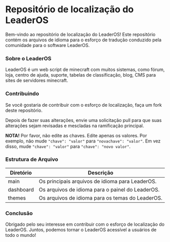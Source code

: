 # Repositório de localização do LeaderOS

Bem-vindo ao repositório de localização do LeaderOS! Este repositório contém os arquivos de idioma para o esforço de tradução conduzido pela comunidade para o software LeaderOS.

### Sobre o LeaderOS

LeaderOS é um web script de minecraft com muitos sistemas, como fórum, loja, centro de ajuda, suporte, tabelas de classificação, blog, CMS para sites de servidores minecraft.

### Contribuindo

Se você gostaria de contribuir com o esforço de localização, faça um fork deste repositório.

Depois de fazer suas alterações, envie uma solicitação pull para que suas alterações sejam revisadas e mescladas na ramificação principal.

**NOTA!** Por favor, não edite as chaves. Edite apenas os valores. Por exemplo, não mude `"chave": "valor"` para `"novachave": "valor"`. Em vez disso, mude `"chave": "valor"` para `"chave": "novo valor"`.

### Estrutura de Arquivo

| Diretório | Descrição                                        |
| --------- | ------------------------------------------------ |
| main      | Os principais arquivos de idioma para LeaderOS.  |
| dashboard | Os arquivos de idioma para o painel do LeaderOS. |
| themes    | Os arquivos de idioma para os temas do LeaderOS. |

### Conclusão

Obrigado pelo seu interesse em contribuir com o esforço de localização do LeaderOS. Juntos, podemos tornar o LeaderOS acessível a usuários de todo o mundo!
